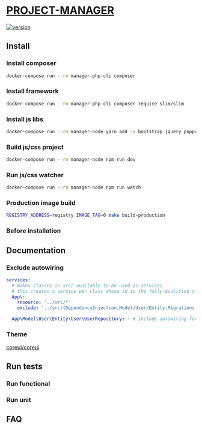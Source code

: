 # [PROJECT-MANAGER](https://localhost)

[![version][version-badge]][CHANGELOG]

## Install

### Install composer
```bash
docker-compose run --rm manager-php-cli composer
```

### Install framework
```bash
docker-compose run --rm manager-php-cli composer require slim/slim
```

### Install js libs
```bash
docker-compose run --rm manager-node yarn add -s bootstrap jquery popper.js
```
### Build js/css project
```bash
docker-compose run --rm manager-node npm run dev
```
### Run js/css watcher
```bash
docker-compose run --rm manager-node npm run watch
```
### Production image build
```bash
REGISTRY_ADDRESS=registry IMAGE_TAG=0 make build-production
```

### Before installation

## Documentation

### Exclude autowiring

```yaml
services:
  # makes classes in src/ available to be used as services
  # this creates a service per class whose id is the fully-qualified class name
  App\:
    resource: '../src/*'
    exclude: '../src/{DependencyInjection,Model/User/Entity,Migrations,Tests,Kernel.php}' # exclude Model/User/Entity

  App\Model\User\Entity\User\UserRepository: ~ # include autowiring for Repository
```

### Theme
[coreui/coreui](https://github.com/coreui/coreui-free-bootstrap-admin-template#installation)

## Run tests

### Run functional

### Run unit

## FAQ

[CHANGELOG]: ./CHANGELOG.md
[version-badge]: https://img.shields.io/badge/version-0.2.0-blue.svg